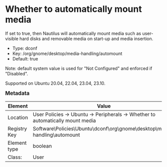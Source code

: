 # Whether to automatically mount media

If set to true, then Nautilus will automatically mount media such as user-visible hard disks and removable media on start-up and media insertion.

- Type: dconf
- Key: /org/gnome/desktop/media-handling/automount
- Default: true

Note: default system value is used for "Not Configured" and enforced if "Disabled".

Supported on Ubuntu 20.04, 22.04, 23.04, 23.10.



<span style="font-size: larger;">**Metadata**</span>

| Element      | Value            |
| ---          | ---              |
| Location     | User Policies -> Ubuntu -> Peripherals -> Whether to automatically mount media    |
| Registry Key | Software\Policies\Ubuntu\dconf\org\gnome\desktop\media-handling\automount         |
| Element type | boolean |
| Class:       | User       |
